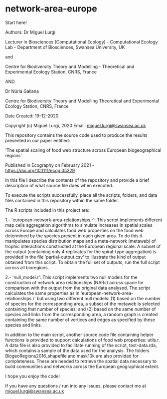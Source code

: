 # network-area-europe

Start here!

Authors: Dr Miguel Lurgi

Lecturer in Biosciences (Computational Ecology) - 
Computational Ecology Lab - Department of Biosciences, 
Swansea University, UK
 
and

Centre for Biodiversity Theory and Modelling -
Theoretical and Experimental Ecology Station, CNRS, France

AND

Dr Núria Galiana

Centre for Biodiversity Theory and Modelling
Theoretical and Experimental Ecology Station, CNRS, France

Date Created: 19-12-2020

Copyright (c) Miguel Lurgi, 2020
Email: miguel.lurgi@swansea.ac.uk

This repository contains the source code used to produce the results presented in our paper entitled:

'The spatial scaling of food web structure across European biogeographical regions'

Published in Ecography on February 2021 - https://doi.org/10.1111/ecog.05229

In this file I describe the contents of the repository and provide a brief description of what source file does when executed.

To execute the scripts successfully, place all the scripts, folders, and data files contained in this repository within the same folder.

The R scripts included in this project are:

1.- 'european-network-area-relationships.r': This script implements different map cells aggregation algorithms to simulate increases in spatial scales across Europe and calculates food web properties on the food web determined by the species present in each given area. To do this it manipulates species distribution maps and a meta-network (metaweb) of trophic interactions constructed at the European regional scale. A subset of the output (containing only 4 replicates for the spiral-type aggregation) is provided in the file 'partial-output.csv' to illustrate the kind of output obtained from this script. To obtain the full set of outputs, run the full script across all bioregions.

2.- 'null_model.r': This script implements two null models for the construction of network area relationships (NARs) across space for comparison with the output from the original data analysed. The script calculates the same properties as in 'european-network-area-relationships.r' but using two different null models: (1) based on the number of species for the corresponding area, a subset of the metaweb is selected containing that number of species; and (2) based on the same number of species and links from the corresponding area, a random graph is created containing the same number of vertices and edges as specified by these species and links.

In addition to the main script, another source code file containing helper functions is provided to support calculations of food web properties: utils.r. A data file is also provided to facilitate running of the script, test-data.rda, which contains a sample of the data used for the analysis. The folders BiogeoRegions2016_shapefile and mask10k are also provided for completeness. These are needed to retrieve the spatial data necessary to build communities and networks across the European geographical extent.

I hope you enjoy the code!

If you have any questions / run into any issues, please contact me at miguel.lurgi@swansea.ac.uk






